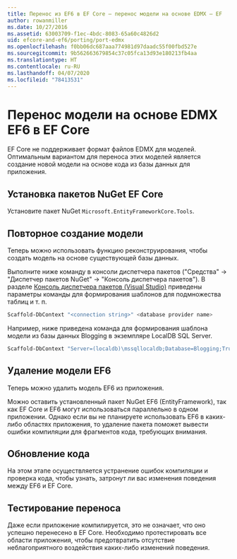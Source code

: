 ```yaml
---
title: Перенос из EF6 в EF Core — перенос модели на основе EDMX — EF
author: rowanmiller
ms.date: 10/27/2016
ms.assetid: 63003709-f1ec-4bdc-8083-65a60c4826d2
uid: efcore-and-ef6/porting/port-edmx
ms.openlocfilehash: f0bb06dc687aaa774981d97daadc55f00fbd527e
ms.sourcegitcommit: 9b562663679854c37c05fca13d93e180213fb4aa
ms.translationtype: HT
ms.contentlocale: ru-RU
ms.lasthandoff: 04/07/2020
ms.locfileid: "78413531"
---
```

# <a name="porting-an-ef6-edmx-based-model-to-ef-core"></a>Перенос модели на основе EDMX EF6 в EF Core

EF Core не поддерживает формат файлов EDMX для моделей. Оптимальным вариантом для переноса этих моделей является создание новой модели на основе кода из базы данных для приложения.

## <a name="install-ef-core-nuget-packages"></a>Установка пакетов NuGet EF Core

Установите пакет NuGet `Microsoft.EntityFrameworkCore.Tools`.

## <a name="regenerate-the-model"></a>Повторное создание модели

Теперь можно использовать функцию реконструирования, чтобы создать модель на основе существующей базы данных.

Выполните ниже команду в консоли диспетчера пакетов ("Средства" -> "Диспетчер пакетов NuGet" -> "Консоль диспетчера пакетов"). В разделе [Консоль диспетчера пакетов (Visual Studio)](../../core/miscellaneous/cli/powershell.md) приведены параметры команды для формирования шаблонов для подмножества таблиц и т. п.

``` powershell
Scaffold-DbContext "<connection string>" <database provider name>
```

Например, ниже приведена команда для формирования шаблона модели из базы данных Blogging в экземпляре LocalDB SQL Server.

``` powershell
Scaffold-DbContext "Server=(localdb)\mssqllocaldb;Database=Blogging;Trusted_Connection=True;" Microsoft.EntityFrameworkCore.SqlServer
```

## <a name="remove-ef6-model"></a>Удаление модели EF6

Теперь можно удалить модель EF6 из приложения.

Можно оставить установленный пакет NuGet EF6 (EntityFramework), так как EF Core и EF6 могут использоваться параллельно в одном приложении. Однако если вы не планируете использовать EF6 в каких-либо областях приложения, то удаление пакета поможет вывести ошибки компиляции для фрагментов кода, требующих внимания.

## <a name="update-your-code"></a>Обновление кода

На этом этапе осуществляется устранение ошибок компиляции и проверка кода, чтобы узнать, затронут ли вас изменения поведения между EF6 и EF Core.

## <a name="test-the-port"></a>Тестирование переноса

Даже если приложение компилируется, это не означает, что оно успешно перенесено в EF Core. Необходимо протестировать все области приложения, чтобы предотвратить отсутствие неблагоприятного воздействия каких-либо изменений поведения.

